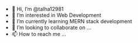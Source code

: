 - 👋 Hi, I’m @talha12981
- 👀 I’m interested in Web Development
- 🌱 I’m currently learning MERN stack development
- 💞️ I’m looking to collaborate on ...
- 📫 How to reach me ...

<!---
talha12981/talha12981 is a ✨ special ✨ repository because its `README.md` (this file) appears on your GitHub profile.
You can click the Preview link to take a look at your changes.
--->

